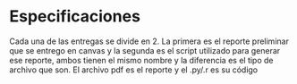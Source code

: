 # Especificaciones
Cada una de las entregas se divide en 2. La primera es el reporte preliminar que se entrego en canvas y la segunda es el script utilizado para generar ese reporte, ambos tienen el mismo nombre y la diferencia es el tipo de archivo que son. 
El archivo pdf es el reporte y el .py/.r es su código 
